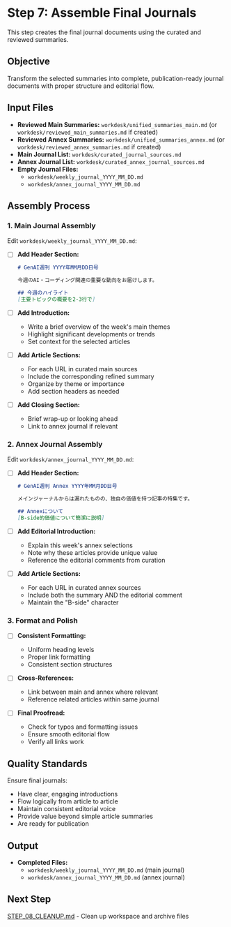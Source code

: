 # Step 7: Assemble Final Journals

This step creates the final journal documents using the curated and reviewed summaries.

## Objective

Transform the selected summaries into complete, publication-ready journal documents with proper structure and editorial flow.

## Input Files

- **Reviewed Main Summaries:** `workdesk/unified_summaries_main.md` (or `workdesk/reviewed_main_summaries.md` if created)
- **Reviewed Annex Summaries:** `workdesk/unified_summaries_annex.md` (or `workdesk/reviewed_annex_summaries.md` if created)
- **Main Journal List:** `workdesk/curated_journal_sources.md`
- **Annex Journal List:** `workdesk/curated_annex_journal_sources.md`
- **Empty Journal Files:**
  - `workdesk/weekly_journal_YYYY_MM_DD.md`
  - `workdesk/annex_journal_YYYY_MM_DD.md`

## Assembly Process

### 1. Main Journal Assembly

Edit `workdesk/weekly_journal_YYYY_MM_DD.md`:

- [ ] **Add Header Section:**
  ```markdown
  # GenAI週刊 YYYY年MM月DD日号
  
  今週のAI・コーディング関連の重要な動向をお届けします。
  
  ## 今週のハイライト
  [主要トピックの概要を2-3行で]
  ```

- [ ] **Add Introduction:**
  - Write a brief overview of the week's main themes
  - Highlight significant developments or trends
  - Set context for the selected articles

- [ ] **Add Article Sections:**
  - For each URL in curated main sources
  - Include the corresponding refined summary
  - Organize by theme or importance
  - Add section headers as needed

- [ ] **Add Closing Section:**
  - Brief wrap-up or looking ahead
  - Link to annex journal if relevant

### 2. Annex Journal Assembly

Edit `workdesk/annex_journal_YYYY_MM_DD.md`:

- [ ] **Add Header Section:**
  ```markdown
  # GenAI週刊 Annex YYYY年MM月DD日号
  
  メインジャーナルからは漏れたものの、独自の価値を持つ記事の特集です。
  
  ## Annexについて
  [B-side的価値について簡潔に説明]
  ```

- [ ] **Add Editorial Introduction:**
  - Explain this week's annex selections
  - Note why these articles provide unique value
  - Reference the editorial comments from curation

- [ ] **Add Article Sections:**
  - For each URL in curated annex sources
  - Include both the summary AND the editorial comment
  - Maintain the "B-side" character

### 3. Format and Polish

- [ ] **Consistent Formatting:**
  - Uniform heading levels
  - Proper link formatting
  - Consistent section structures

- [ ] **Cross-References:**
  - Link between main and annex where relevant
  - Reference related articles within same journal

- [ ] **Final Proofread:**
  - Check for typos and formatting issues
  - Ensure smooth editorial flow
  - Verify all links work

## Quality Standards

Ensure final journals:
- Have clear, engaging introductions
- Flow logically from article to article
- Maintain consistent editorial voice
- Provide value beyond simple article summaries
- Are ready for publication

## Output

- **Completed Files:**
  - `workdesk/weekly_journal_YYYY_MM_DD.md` (main journal)
  - `workdesk/annex_journal_YYYY_MM_DD.md` (annex journal)

## Next Step

[STEP_08_CLEANUP.md](STEP_08_CLEANUP.md) - Clean up workspace and archive files